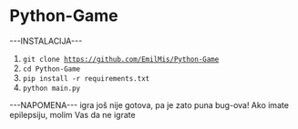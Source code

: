 # Python-Game

---INSTALACIJA---

1. <code>git clone https://github.com/EmilMis/Python-Game</code>
2. <code>cd Python-Game</code>
3. <code>pip install -r requirements.txt</code>
4. <code>python main.py</code>

---NAPOMENA---
igra još nije gotova, pa je zato puna bug-ova!
Ako imate epilepsiju, molim Vas da ne igrate
